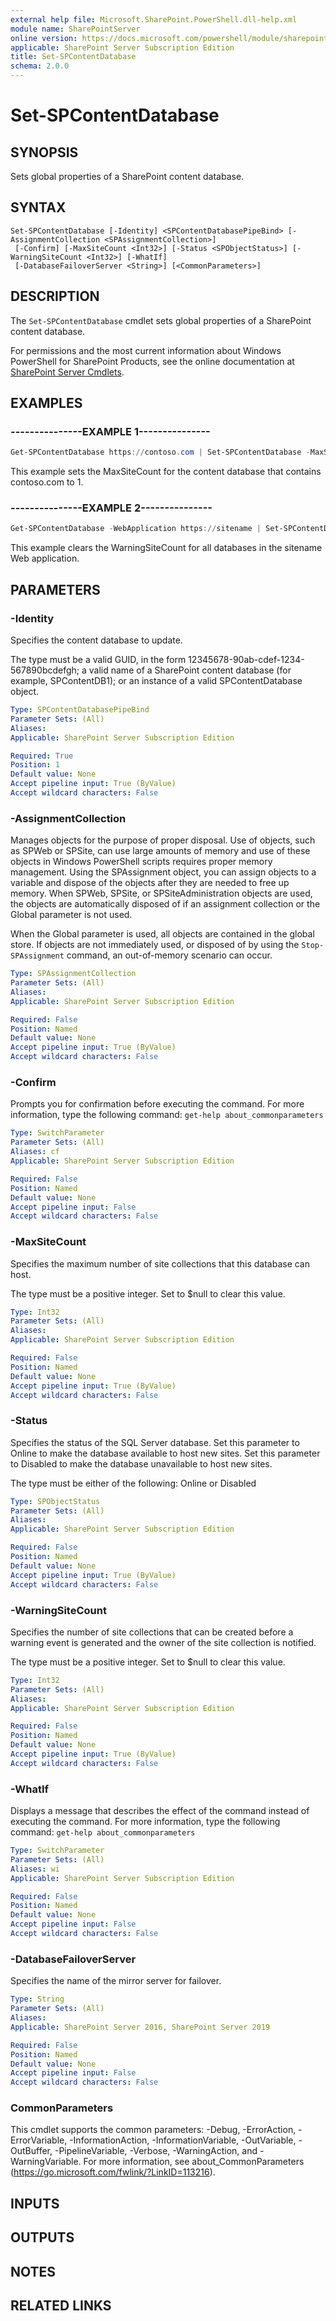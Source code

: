 ```yaml
---
external help file: Microsoft.SharePoint.PowerShell.dll-help.xml
module name: SharePointServer
online version: https://docs.microsoft.com/powershell/module/sharepoint-server/set-spcontentdatabase
applicable: SharePoint Server Subscription Edition
title: Set-SPContentDatabase
schema: 2.0.0
---
```


# Set-SPContentDatabase

## SYNOPSIS
Sets global properties of a SharePoint content database.


## SYNTAX

```
Set-SPContentDatabase [-Identity] <SPContentDatabasePipeBind> [-AssignmentCollection <SPAssignmentCollection>]
 [-Confirm] [-MaxSiteCount <Int32>] [-Status <SPObjectStatus>] [-WarningSiteCount <Int32>] [-WhatIf]
 [-DatabaseFailoverServer <String>] [<CommonParameters>]
```

## DESCRIPTION
The `Set-SPContentDatabase` cmdlet sets global properties of a SharePoint content database.

For permissions and the most current information about Windows PowerShell for SharePoint Products, see the online documentation at [SharePoint Server Cmdlets](https://docs.microsoft.com/powershell/sharepoint/sharepoint-server/sharepoint-server-cmdlets).


## EXAMPLES

### ---------------EXAMPLE 1---------------
```powershell
Get-SPContentDatabase https://contoso.com | Set-SPContentDatabase -MaxSiteCount 1
```

This example sets the MaxSiteCount for the content database that contains contoso.com to 1.


### ---------------EXAMPLE 2---------------
```powershell
Get-SPContentDatabase -WebApplication https://sitename | Set-SPContentDatabase -WarningSiteCount $null
```

This example clears the WarningSiteCount for all databases in the sitename Web application.


## PARAMETERS

### -Identity
Specifies the content database to update.

The type must be a valid GUID, in the form 12345678-90ab-cdef-1234-567890bcdefgh; a valid name of a SharePoint content database (for example, SPContentDB1); or an instance of a valid SPContentDatabase object.

```yaml
Type: SPContentDatabasePipeBind
Parameter Sets: (All)
Aliases: 
Applicable: SharePoint Server Subscription Edition

Required: True
Position: 1
Default value: None
Accept pipeline input: True (ByValue)
Accept wildcard characters: False
```

### -AssignmentCollection
Manages objects for the purpose of proper disposal.
Use of objects, such as SPWeb or SPSite, can use large amounts of memory and use of these objects in Windows PowerShell scripts requires proper memory management.
Using the SPAssignment object, you can assign objects to a variable and dispose of the objects after they are needed to free up memory.
When SPWeb, SPSite, or SPSiteAdministration objects are used, the objects are automatically disposed of if an assignment collection or the Global parameter is not used.

When the Global parameter is used, all objects are contained in the global store.
If objects are not immediately used, or disposed of by using the `Stop-SPAssignment` command, an out-of-memory scenario can occur.

```yaml
Type: SPAssignmentCollection
Parameter Sets: (All)
Aliases: 
Applicable: SharePoint Server Subscription Edition

Required: False
Position: Named
Default value: None
Accept pipeline input: True (ByValue)
Accept wildcard characters: False
```

### -Confirm
Prompts you for confirmation before executing the command.
For more information, type the following command: `get-help about_commonparameters`

```yaml
Type: SwitchParameter
Parameter Sets: (All)
Aliases: cf
Applicable: SharePoint Server Subscription Edition

Required: False
Position: Named
Default value: None
Accept pipeline input: False
Accept wildcard characters: False
```

### -MaxSiteCount
Specifies the maximum number of site collections that this database can host.

The type must be a positive integer.
Set to $null to clear this value.

```yaml
Type: Int32
Parameter Sets: (All)
Aliases: 
Applicable: SharePoint Server Subscription Edition

Required: False
Position: Named
Default value: None
Accept pipeline input: True (ByValue)
Accept wildcard characters: False
```

### -Status
Specifies the status of the SQL Server database.
Set this parameter to Online to make the database available to host new sites.
Set this parameter to Disabled to make the database unavailable to host new sites.

The type must be either of the following: Online or Disabled

```yaml
Type: SPObjectStatus
Parameter Sets: (All)
Aliases: 
Applicable: SharePoint Server Subscription Edition

Required: False
Position: Named
Default value: None
Accept pipeline input: True (ByValue)
Accept wildcard characters: False
```

### -WarningSiteCount
Specifies the number of site collections that can be created before a warning event is generated and the owner of the site collection is notified.

The type must be a positive integer.
Set to $null to clear this value.

```yaml
Type: Int32
Parameter Sets: (All)
Aliases: 
Applicable: SharePoint Server Subscription Edition

Required: False
Position: Named
Default value: None
Accept pipeline input: True (ByValue)
Accept wildcard characters: False
```

### -WhatIf
Displays a message that describes the effect of the command instead of executing the command.
For more information, type the following command: `get-help about_commonparameters`

```yaml
Type: SwitchParameter
Parameter Sets: (All)
Aliases: wi
Applicable: SharePoint Server Subscription Edition

Required: False
Position: Named
Default value: None
Accept pipeline input: False
Accept wildcard characters: False
```

### -DatabaseFailoverServer
Specifies the name of the mirror server for failover.

```yaml
Type: String
Parameter Sets: (All)
Aliases: 
Applicable: SharePoint Server 2016, SharePoint Server 2019

Required: False
Position: Named
Default value: None
Accept pipeline input: False
Accept wildcard characters: False
```

### CommonParameters
This cmdlet supports the common parameters: -Debug, -ErrorAction, -ErrorVariable, -InformationAction, -InformationVariable, -OutVariable, -OutBuffer, -PipelineVariable, -Verbose, -WarningAction, and -WarningVariable. For more information, see about_CommonParameters (https://go.microsoft.com/fwlink/?LinkID=113216).

## INPUTS

## OUTPUTS

## NOTES

## RELATED LINKS
